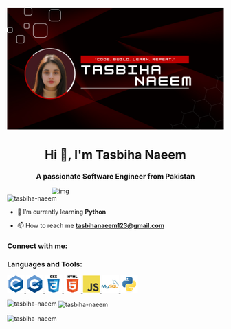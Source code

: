 ![logo](https://github.com/Tasbiha-Naeem/Tasbiha-Naeem/blob/main/banner.png)
<h1 align="center">Hi 👋, I'm Tasbiha Naeem</h1>
<h3 align="center">A passionate Software Engineer from Pakistan</h3>
<img align="right" alt="img" width="400" src=https://media0.giphy.com/media/h5vCZ5J3EJBQ7IkvO9/giphy.gif>

<p align="left"> <img src="https://komarev.com/ghpvc/?username=tasbiha-naeem&label=Profile%20views&color=0e75b6&style=flat" alt="tasbiha-naeem" /> </p>

- 🌱 I’m currently learning **Python**

- 📫 How to reach me **tasbihanaeem123@gmail.com**

<h3 align="left">Connect with me:</h3>
<p align="left">
</p>

<h3 align="left">Languages and Tools:</h3>
<p align="left"> <a href="https://www.cprogramming.com/" target="_blank" rel="noreferrer"> <img src="https://raw.githubusercontent.com/devicons/devicon/master/icons/c/c-original.svg" alt="c" width="40" height="40"/> </a> <a href="https://www.w3schools.com/cpp/" target="_blank" rel="noreferrer"> <img src="https://raw.githubusercontent.com/devicons/devicon/master/icons/cplusplus/cplusplus-original.svg" alt="cplusplus" width="40" height="40"/> </a> <a href="https://www.w3schools.com/css/" target="_blank" rel="noreferrer"> <img src="https://raw.githubusercontent.com/devicons/devicon/master/icons/css3/css3-original-wordmark.svg" alt="css3" width="40" height="40"/> </a> <a href="https://www.w3.org/html/" target="_blank" rel="noreferrer"> <img src="https://raw.githubusercontent.com/devicons/devicon/master/icons/html5/html5-original-wordmark.svg" alt="html5" width="40" height="40"/> </a> <a href="https://developer.mozilla.org/en-US/docs/Web/JavaScript" target="_blank" rel="noreferrer"> <img src="https://raw.githubusercontent.com/devicons/devicon/master/icons/javascript/javascript-original.svg" alt="javascript" width="40" height="40"/> </a> <a href="https://www.mysql.com/" target="_blank" rel="noreferrer"> <img src="https://raw.githubusercontent.com/devicons/devicon/master/icons/mysql/mysql-original-wordmark.svg" alt="mysql" width="40" height="40"/> </a> <a href="https://www.python.org" target="_blank" rel="noreferrer"> <img src="https://raw.githubusercontent.com/devicons/devicon/master/icons/python/python-original.svg" alt="python" width="40" height="40"/> </a> </p>

<p><img align="left" src="https://github-readme-stats.vercel.app/api/top-langs?username=tasbiha-naeem&show_icons=true&locale=en&layout=compact" alt="tasbiha-naeem" /></p>

<p>&nbsp;<img align="center" src="https://github-readme-stats.vercel.app/api?username=tasbiha-naeem&show_icons=true&locale=en" alt="tasbiha-naeem" /></p>

<p><img align="center" src="https://github-readme-streak-stats.herokuapp.com/?user=tasbiha-naeem&" alt="tasbiha-naeem" /></p>
